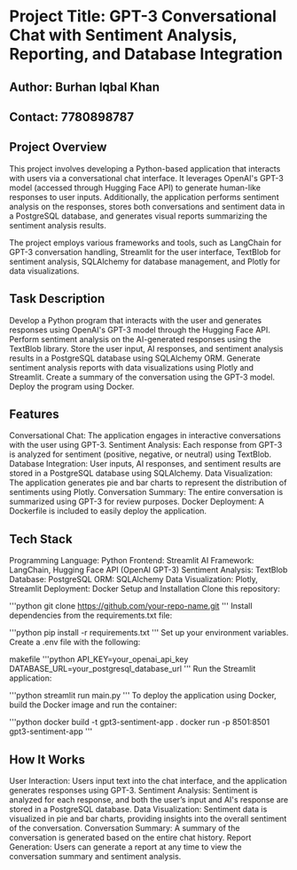 # Project Title: GPT-3 Conversational Chat with Sentiment Analysis, Reporting, and Database Integration
## Author: Burhan Iqbal Khan
## Contact: 7780898787

## Project Overview
This project involves developing a Python-based application that interacts with users via a conversational chat interface. It leverages OpenAI's GPT-3 model (accessed through Hugging Face API) to generate human-like responses to user inputs. Additionally, the application performs sentiment analysis on the responses, stores both conversations and sentiment data in a PostgreSQL database, and generates visual reports summarizing the sentiment analysis results.

The project employs various frameworks and tools, such as LangChain for GPT-3 conversation handling, Streamlit for the user interface, TextBlob for sentiment analysis, SQLAlchemy for database management, and Plotly for data visualizations.

## Task Description
Develop a Python program that interacts with the user and generates responses using OpenAI's GPT-3 model through the Hugging Face API.
Perform sentiment analysis on the AI-generated responses using the TextBlob library.
Store the user input, AI responses, and sentiment analysis results in a PostgreSQL database using SQLAlchemy ORM.
Generate sentiment analysis reports with data visualizations using Plotly and Streamlit.
Create a summary of the conversation using the GPT-3 model.
Deploy the program using Docker.
## Features
Conversational Chat: The application engages in interactive conversations with the user using GPT-3.
Sentiment Analysis: Each response from GPT-3 is analyzed for sentiment (positive, negative, or neutral) using TextBlob.
Database Integration: User inputs, AI responses, and sentiment results are stored in a PostgreSQL database using SQLAlchemy.
Data Visualization: The application generates pie and bar charts to represent the distribution of sentiments using Plotly.
Conversation Summary: The entire conversation is summarized using GPT-3 for review purposes.
Docker Deployment: A Dockerfile is included to easily deploy the application.
## Tech Stack
Programming Language: Python
Frontend: Streamlit
AI Framework: LangChain, Hugging Face API (OpenAI GPT-3)
Sentiment Analysis: TextBlob
Database: PostgreSQL
ORM: SQLAlchemy
Data Visualization: Plotly, Streamlit
Deployment: Docker
Setup and Installation
Clone this repository:

'''python
git clone https://github.com/your-repo-name.git
'''
Install dependencies from the requirements.txt file:

'''python
pip install -r requirements.txt
'''
Set up your environment variables. Create a .env file with the following:

makefile
'''python
API_KEY=your_openai_api_key
DATABASE_URL=your_postgresql_database_url
'''
Run the Streamlit application:

'''python
streamlit run main.py
'''
To deploy the application using Docker, build the Docker image and run the container:

'''python
docker build -t gpt3-sentiment-app .
docker run -p 8501:8501 gpt3-sentiment-app
'''
## How It Works
User Interaction: Users input text into the chat interface, and the application generates responses using GPT-3.
Sentiment Analysis: Sentiment is analyzed for each response, and both the user’s input and AI's response are stored in a PostgreSQL database.
Data Visualization: Sentiment data is visualized in pie and bar charts, providing insights into the overall sentiment of the conversation.
Conversation Summary: A summary of the conversation is generated based on the entire chat history.
Report Generation: Users can generate a report at any time to view the conversation summary and sentiment analysis.

